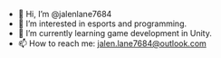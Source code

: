 - 👋 Hi, I’m @jalenlane7684
- 👀 I’m interested in esports and programming.
- 🌱 I’m currently learning game development in Unity.
- 📫 How to reach me: jalen.lane7684@outlook.com

<!---
jalenlane7684/jalenlane7684 is a ✨ special ✨ repository because its `README.md` (this file) appears on your GitHub profile.
You can click the Preview link to take a look at your changes.
--->

